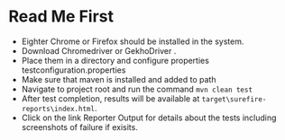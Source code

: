 # Read Me First
* Eighter Chrome or Firefox should be installed in the system.
* Download Chromedriver or GekhoDriver .
* Place them in a directory and configure properties testconfiguration.properties
* Make sure that maven is installed and added to path
* Navigate to project root and run the command `mvn clean test`
* After test completion, results will be available at `target\surefire-reports\index.html`. 
* Click on the link Reporter Output for details about the tests including screenshots of failure if exisits.
